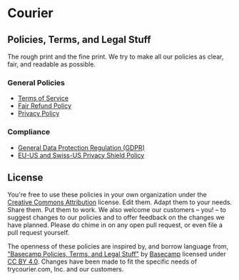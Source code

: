 # Courier

## Policies, Terms, and Legal Stuff

The rough print and the fine print. We try to make all our policies as clear, fair, and readable as possible.

### General Policies

* [Terms of Service](terms.md)
* [Fair Refund Policy](refund.md)
* [Privacy Policy](privacy.md)

### Compliance

* [General Data Protection Regulation (GDPR)](gdpr.md)
* [EU-US and Swiss-US Privacy Shield Policy](privacy-shield.md)


## License

You're free to use these policies in your own organization under the [Creative Commons Attribution](https://creativecommons.org/licenses/by/4.0/) license. Edit them. Adapt them to your needs. Share them. Put them to work. We also welcome our customers – you! – to suggest changes to our policies and to offer feedback on the changes we have planned. Please do chime in on any open pull request, or even file a pull request yourself.

The openness of these policies are inspired by, and borrow language from, ["Basecamp Policies, Terms, and Legal Stuff"](https://github.com/basecamp/policies) by [Basecamp](https://basecamp.com) licensed under [CC BY 4.0](https://creativecommons.org/licenses/by/4.0/). Changes have been made to fit the specific needs of trycourier.com, Inc. and our customers.
